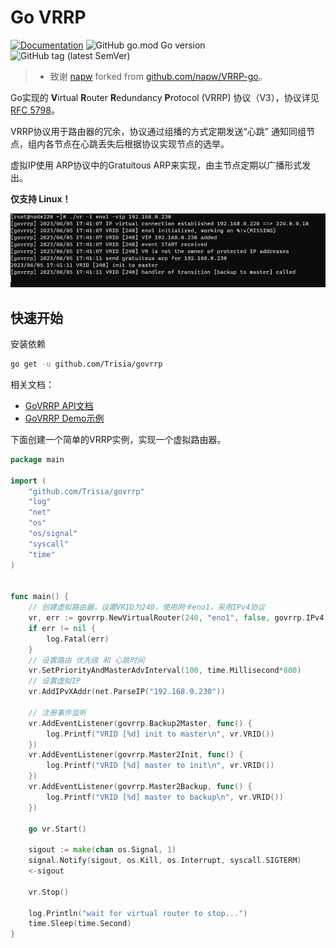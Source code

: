 # Go VRRP

[![Documentation](https://godoc.org/github.com/Trisia/govrrp?status.svg)](https://pkg.go.dev/github.com/Trisia/govrrp) ![GitHub go.mod Go version](https://img.shields.io/github/go-mod/go-version/Trisia/govrrp) ![GitHub tag (latest SemVer)](https://img.shields.io/github/v/tag/Trisia/govrrp) 

> - 致谢 [napw](https://github.com/napw) forked from [github.com/napw/VRRP-go](https://github.com/napw/VRRP-go)。

Go实现的 **V**irtual **R**outer **R**edundancy **P**rotocol (VRRP) 协议（V3），协议详见 [RFC 5798](https://tools.ietf.org/html/rfc5798)。

VRRP协议用于路由器的冗余，协议通过组播的方式定期发送“心跳” 通知同组节点，组内各节点在心跳丢失后根据协议实现节点的选举。

虚拟IP使用 ARP协议中的Gratuitous ARP来实现，由主节点定期以广播形式发出。

**仅支持 Linux！**

![img.png](demo/img.png)

## 快速开始

安装依赖

```bash
go get -u github.com/Trisia/govrrp
```

相关文档：

- [GoVRRP API文档](https://pkg.go.dev/github.com/Trisia/govrrp)
- [GoVRRP Demo示例](demo/README.md)


下面创建一个简单的VRRP实例，实现一个虚拟路由器。

```go
package main

import (
	"github.com/Trisia/govrrp"
	"log"
	"net"
	"os"
	"os/signal"
	"syscall"
	"time"
)


func main() {
	// 创建虚拟路由器，设置VRID为240，使用网卡eno1，采用IPv4协议
	vr, err := govrrp.NewVirtualRouter(240, "eno1", false, govrrp.IPv4)
	if err != nil {
		log.Fatal(err)
	}
    // 设置路由 优先级 和 心跳时间
	vr.SetPriorityAndMasterAdvInterval(100, time.Millisecond*800)
	// 设置虚拟IP
	vr.AddIPvXAddr(net.ParseIP("192.168.0.230"))

	// 注册事件监听
	vr.AddEventListener(govrrp.Backup2Master, func() {
		log.Printf("VRID [%d] init to master\n", vr.VRID())
	})
	vr.AddEventListener(govrrp.Master2Init, func() {
		log.Printf("VRID [%d] master to init\n", vr.VRID())
	})
	vr.AddEventListener(govrrp.Master2Backup, func() {
		log.Printf("VRID [%d] master to backup\n", vr.VRID())
	})
	
	go vr.Start()

	sigout := make(chan os.Signal, 1)
	signal.Notify(sigout, os.Kill, os.Interrupt, syscall.SIGTERM)
	<-sigout
	
	vr.Stop()

	log.Println("wait for virtual router to stop...")
	time.Sleep(time.Second)
}
```

